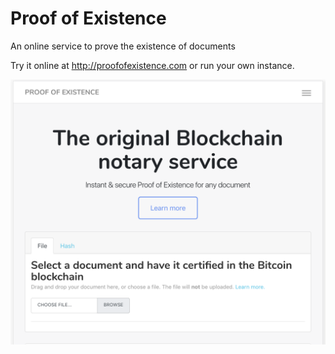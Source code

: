 # Proof of Existence

An online service to prove the existence of documents

Try it online at http://proofofexistence.com or run your own instance.

![](screenshot.png)
